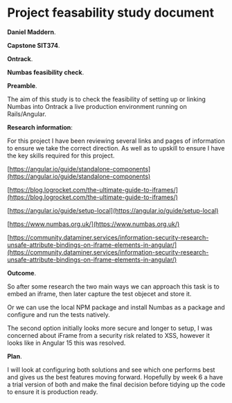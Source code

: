 # Project feasability study document

**Daniel Maddern**.

**Capstone SIT374**.

**Ontrack**.

**Numbas feasibility check**.

**Preamble**.

The aim of this study is to check the feasibility of setting up or linking Numbas
into Ontrack a live production environment running on Rails/Angular.

**Research information**:

For this project I have been reviewing several links and pages of information
to ensure we take the correct direction. As well as to upskill to ensure I have
the key skills required for this project.

[https://angular.io/guide/standalone-components](https://angular.io/guide/standalone-components)

[https://blog.logrocket.com/the-ultimate-guide-to-iframes/](https://blog.logrocket.com/the-ultimate-guide-to-iframes/)

[https://angular.io/guide/setup-local](https://angular.io/guide/setup-local)

[https://www.numbas.org.uk/](https://www.numbas.org.uk/)

[https://community.dataminer.services/information-security-research-unsafe-attribute-bindings-on-iframe-elements-in-angular/](https://community.dataminer.services/information-security-research-unsafe-attribute-bindings-on-iframe-elements-in-angular/)

**Outcome**.

So after some research the two main ways we can approach this task is
to embed an iframe, then later capture the test objecet and store it.

Or we can use the local NPM package and install Numbas as a package
and configure and run the tests natively.

The second option initially looks more secure and longer to setup,
I was concerned about iFrame from a security risk related to XSS,
however it looks like in Angular 15 this was resolved.

**Plan**.

I will look at configuring both solutions and see which one performs best
and gives us the best features moving forward. Hopefully by week 6 a
have a trial version of both and make the final decision before tidying up
the code to ensure it is production ready.
